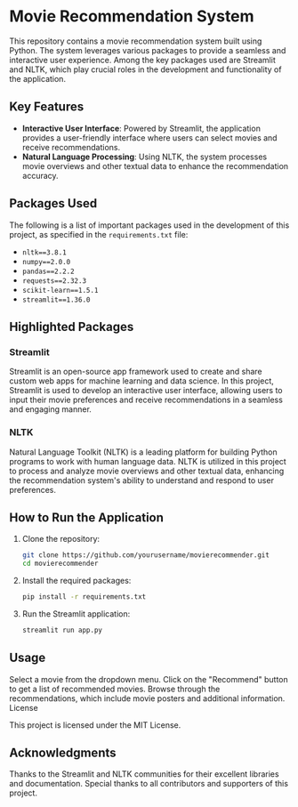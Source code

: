 # Movie Recommendation System

This repository contains a movie recommendation system built using Python. The system leverages various packages to provide a seamless and interactive user experience. Among the key packages used are Streamlit and NLTK, which play crucial roles in the development and functionality of the application.

## Key Features

- **Interactive User Interface**: Powered by Streamlit, the application provides a user-friendly interface where users can select movies and receive recommendations.
- **Natural Language Processing**: Using NLTK, the system processes movie overviews and other textual data to enhance the recommendation accuracy.

## Packages Used

The following is a list of important packages used in the development of this project, as specified in the `requirements.txt` file:


- `nltk==3.8.1`
- `numpy==2.0.0`
- `pandas==2.2.2`
- `requests==2.32.3`
- `scikit-learn==1.5.1`
- `streamlit==1.36.0`

## Highlighted Packages

### Streamlit
Streamlit is an open-source app framework used to create and share custom web apps for machine learning and data science. In this project, Streamlit is used to develop an interactive user interface, allowing users to input their movie preferences and receive recommendations in a seamless and engaging manner.

### NLTK
Natural Language Toolkit (NLTK) is a leading platform for building Python programs to work with human language data. NLTK is utilized in this project to process and analyze movie overviews and other textual data, enhancing the recommendation system's ability to understand and respond to user preferences.

## How to Run the Application

1. Clone the repository:
   ```sh
   git clone https://github.com/yourusername/movierecommender.git
   cd movierecommender

2. Install the required packages:
   ```sh
   pip install -r requirements.txt

3. Run the Streamlit application:
   ```sh
   streamlit run app.py

## Usage

Select a movie from the dropdown menu.
Click on the "Recommend" button to get a list of recommended movies.
Browse through the recommendations, which include movie posters and additional information.
License

This project is licensed under the MIT License.

## Acknowledgments

Thanks to the Streamlit and NLTK communities for their excellent libraries and documentation.
Special thanks to all contributors and supporters of this project.






